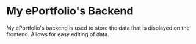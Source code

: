 # My ePortfolio's Backend

My ePortfolio's backend is used to store the data that is displayed on the frontend. Allows for easy editing of data.

